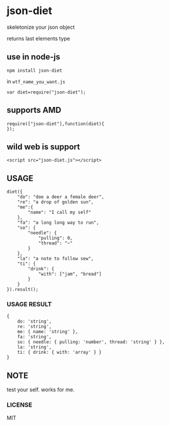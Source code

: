 # json-diet

skeletonize your json object

returns last elements type

## use in node-js

	npm install json-diet

in `wtf_name_you_want.js`

	var diet=require("json-diet");

## supports AMD

	require(["json-diet"],function(diet){
	});

## wild web is support

	<script src="json-diet.js"></script>

## USAGE

	diet({
		"do": "doe a deer a female deer",
		"re": "a drop of golden sun",
		"me":{
			"name": "I call my self"
		},
		"fa": "a long long way to run",
		"so": {
			"needle": {
				"pulling": 0,
				"thread": "~"
			}
		},
		"la": "a note to follow sew",
		"ti": {
			"drink": {
				"with": ["jam", "bread"]
			}
		}
	}).result();

### USAGE RESULT

	{
		do: 'string',
		re: 'string',
		me: { name: 'string' },
		fa: 'string',
		so: { needle: { pulling: 'number', thread: 'string' } },
		la: 'string',
		ti: { drink: { with: 'array' } }
	}

## NOTE

test your self. works for me.

### LICENSE

MIT
